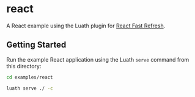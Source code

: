# react

A React example using the Luath plugin for [React Fast Refresh](https://www.npmjs.com/package/react-refresh).

## Getting Started

Run the example React application using the Luath `serve` command from this directory:

```bash
cd examples/react

luath serve ./ -c
```
